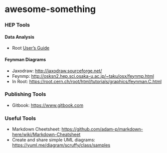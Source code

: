 # awesome-something


### HEP Tools

#### Data Analysis
* Root [User’s Guide](https://root.cern.ch/root/htmldoc/guides/users-guide/ROOTUsersGuide.html)

#### Feynman Diagrams
* Jaxodraw: http://jaxodraw.sourceforge.net/
* Feynmp: http://osksn2.hep.sci.osaka-u.ac.jp/~taku/osx/feynmp.html
* In Root: https://root.cern.ch/root/html/tutorials/graphics/feynman.C.html

### Publishing Tools
* Gitbook: https://www.gitbook.com

### Useful Tools
* Markdown Cheetsheet: https://github.com/adam-p/markdown-here/wiki/Markdown-Cheatsheet
* Create and share simple UML diagrams: https://yuml.me/diagram/scruffy/class/samples
